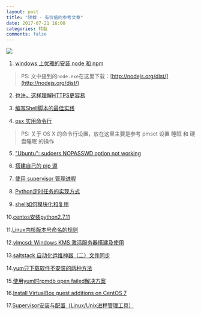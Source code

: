 ```yaml
---
layout: post
title: "转载 - 有价值的参考文章"
date: 2017-07-21 16:00
categories: 转载
comments: false
---
```


![](https://timgsa.baidu.com/timg?image&quality=80&size=b9999_10000&sec=1503376848662&di=f1832eeac5f4d1f66919efb47a5a229f&imgtype=0&src=http%3A%2F%2Fpic.58pic.com%2F58pic%2F14%2F83%2F48%2F80V58PICtps_1024.jpg)

1. [windows 上优雅的安装 node 和 npm](http://imweb.io/topic/57289aa78a0819f17b7d9d5e)
>PS: 文中提到的`node.exe`在这里下载：[http://nodejs.org/dist/](http://nodejs.org/dist/)

2. [也许，这样理解HTTPS更容易](http://kb.cnblogs.com/page/563885/)

3. [编写Shell脚本的最佳实践](http://kb.cnblogs.com/page/574767/)

4. [osx 实用命令行](http://blog.topspeedsnail.com/archives/84)
>PS: 关于 OS X 的命令行设置，放在这里主要是参考 pmset 设置 睡眠 和 硬盘睡眠 的操作

5. ["Ubuntu": sudoers NOPASSWD option not working](https://techglimpse.com/ubuntu-sudoers-nopasswd-option-not-working/)

6. [搭建自己的 pip 源](http://liuliqiang.info/post/build-your-own-pip-source/)

7. [使用 supervisor 管理进程](http://liyangliang.me/posts/2015/06/using-supervisor/)

8. [Python定时任务的实现方式](https://lz5z.com/Python%E5%AE%9A%E6%97%B6%E4%BB%BB%E5%8A%A1%E7%9A%84%E5%AE%9E%E7%8E%B0%E6%96%B9%E5%BC%8F/)

9. [shell如何模块化和复用](http://arganzheng.iteye.com/blog/1174470)

10.[centos安装python2.7.11](http://blog.csdn.net/feifeilyj/article/details/52235987)

11.[Linux内核版本号命名的规则](http://loris-jand.iteye.com/blog/976121)

12.[vlmcsd: Windows KMS 激活服务器搭建及使用](https://liyuans.com/archives/vlmcsd.html)

13.[saltstack 自动化运维神器（二）文件同步](http://conny.blog.51cto.com/3367680/1611542)

14.[yum只下载软件不安装的两种方法](http://cyhow.blog.51cto.com/892355/1307053)

15.[使用yum时rpmdb open failed解决方案](http://blog.sina.com.cn/s/blog_6fb8aaeb0101aegn.html)

16.[Install VirtualBox guest additions on CentOS 7](https://www.megajason.com/2017/06/10/install-virtualbox-guest-additions-on-centos-7/)

17.[Supervisor安装与配置（Linux/Unix进程管理工具）](http://blog.csdn.net/xyang81/article/details/51555473)
